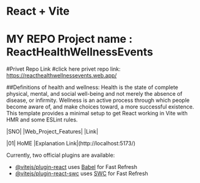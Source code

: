 # React + Vite
# MY REPO Project name : ReactHealthWellnessEvents
#Privet Repo Link
#click here privet repo link: https://reacthealthwellnessevents.web.app/


##Definitions of health and wellness: Health is the state of complete physical, mental, and social well-being and not merely the absence of disease, or infirmity. Wellness is an active process through which people become aware of, and make choices toward, a more successful existence.
This template provides a minimal setup to get React working in Vite with HMR and some ESLint rules.

|SNO| |Web_Project_Features| |Link| 

|01| HoME |Explanation Link|(http://localhost:5173/)

Currently, two official plugins are available:

- [@vitejs/plugin-react](https://github.com/vitejs/vite-plugin-react/blob/main/packages/plugin-react/README.md) uses [Babel](https://babeljs.io/) for Fast Refresh
- [@vitejs/plugin-react-swc](https://github.com/vitejs/vite-plugin-react-swc) uses [SWC](https://swc.rs/) for Fast Refresh
